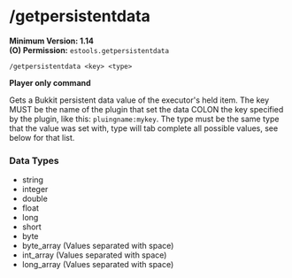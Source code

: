 # /getpersistentdata

**Minimum Version: 1.14**  
**(O) Permission:** `estools.getpersistentdata`
```
/getpersistentdata <key> <type>
```
**Player only command**

Gets a Bukkit persistent data value of the executor's held item.
The key MUST be the name of the plugin that set the data COLON
the key specified by the plugin, like this: `pluingname:mykey`.
The type must be the same type that the value was set with,
type will tab complete all possible values, see below for that
list.

### Data Types
- string
- integer
- double
- float
- long
- short
- byte
- byte_array (Values separated with space)
- int_array (Values separated with space)
- long_array (Values separated with space)
